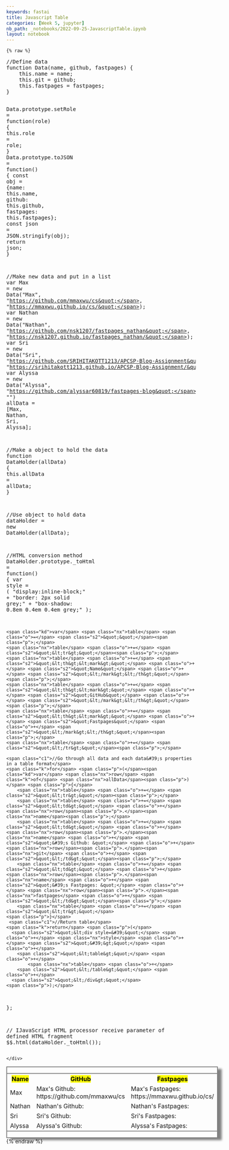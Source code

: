```yaml
---
keywords: fastai
title: Javascript Table
categories: [Week 5, jupyter]
nb_path: _notebooks/2022-09-25-JavascriptTable.ipynb
layout: notebook
---
```


<!--
#################################################
### THIS FILE WAS AUTOGENERATED! DO NOT EDIT! ###
#################################################
# file to edit: _notebooks/2022-09-25-JavascriptTable.ipynb
-->

<div class="container" id="notebook-container">
        
    {% raw %}
    
<div class="cell border-box-sizing code_cell rendered">
<div class="input">

<div class="inner_cell">
    <div class="input_area">
<div class=" highlight hl-javascript"><pre><span></span><span class="c1">//Define data</span>
<span class="kd">function</span> <span class="nx">Data</span><span class="p">(</span><span class="nx">name</span><span class="p">,</span> <span class="nx">github</span><span class="p">,</span> <span class="nx">fastpages</span><span class="p">)</span> <span class="p">{</span>
    <span class="k">this</span><span class="p">.</span><span class="nx">name</span> <span class="o">=</span> <span class="nx">name</span><span class="p">;</span>
    <span class="k">this</span><span class="p">.</span><span class="nx">git</span> <span class="o">=</span> <span class="nx">github</span><span class="p">;</span>
    <span class="k">this</span><span class="p">.</span><span class="nx">fastpages</span> <span class="o">=</span> <span class="nx">fastpages</span><span class="p">;</span>
<span class="p">}</span>

<span class="nx">Data</span><span class="p">.</span><span class="nx">prototype</span><span class="p">.</span><span class="nx">setRole</span> <span class="o">=</span> <span class="kd">function</span><span class="p">(</span><span class="nx">role</span><span class="p">)</span> <span class="p">{</span>
    <span class="k">this</span><span class="p">.</span><span class="nx">role</span> <span class="o">=</span> <span class="nx">role</span><span class="p">;</span>
<span class="p">}</span>
<span class="nx">Data</span><span class="p">.</span><span class="nx">prototype</span><span class="p">.</span><span class="nx">toJSON</span> <span class="o">=</span> <span class="kd">function</span><span class="p">()</span> <span class="p">{</span>
    <span class="kr">const</span> <span class="nx">obj</span> <span class="o">=</span> <span class="p">{</span><span class="nx">name</span><span class="o">:</span> <span class="k">this</span><span class="p">.</span><span class="nx">name</span><span class="p">,</span> <span class="nx">github</span><span class="o">:</span> <span class="k">this</span><span class="p">.</span><span class="nx">github</span><span class="p">,</span> <span class="nx">fastpages</span><span class="o">:</span> <span class="k">this</span><span class="p">.</span><span class="nx">fastpages</span><span class="p">};</span>
    <span class="kr">const</span> <span class="nx">json</span> <span class="o">=</span> <span class="nx">JSON</span><span class="p">.</span><span class="nx">stringify</span><span class="p">(</span><span class="nx">obj</span><span class="p">);</span>
    <span class="k">return</span> <span class="nx">json</span><span class="p">;</span>
<span class="p">}</span>

<span class="c1">//Make new data and put in a list</span>
<span class="kd">var</span> <span class="nx">Max</span> <span class="o">=</span> <span class="k">new</span> <span class="nx">Data</span><span class="p">(</span><span class="s2">&quot;Max&quot;</span><span class="p">,</span> <span class="s2">&quot;https://github.com/mmaxwu/cs&quot;</span><span class="p">,</span> <span class="s2">&quot;https://mmaxwu.github.io/cs/&quot;</span><span class="p">);</span>
<span class="kd">var</span> <span class="nx">Nathan</span> <span class="o">=</span> <span class="k">new</span> <span class="nx">Data</span><span class="p">(</span><span class="s2">&quot;Nathan&quot;</span><span class="p">,</span> <span class="s2">&quot;https://github.com/nsk1207/fastpages_nathan&quot;</span><span class="p">,</span> <span class="s2">&quot;https://nsk1207.github.io/fastpages_nathan/&quot;</span><span class="p">);</span>
<span class="kd">var</span> <span class="nx">Sri</span> <span class="o">=</span> <span class="k">new</span> <span class="nx">Data</span><span class="p">(</span><span class="s2">&quot;Sri&quot;</span><span class="p">,</span> <span class="s2">&quot;https://github.com/SRIHITAKOTT1213/APCSP-Blog-Assignment&quot;</span><span class="p">,</span> <span class="s2">&quot;https://srihitakott1213.github.io/APCSP-Blog-Assignment/&quot;</span><span class="p">)</span>
<span class="kd">var</span> <span class="nx">Alyssa</span> <span class="o">=</span> <span class="k">new</span> <span class="nx">Data</span><span class="p">(</span><span class="s2">&quot;Alyssa&quot;</span><span class="p">,</span> <span class="s2">&quot;https://github.com/alyssar60819/fastpages-blog&quot;</span><span class="p">,</span> <span class="s2">&quot;&quot;</span><span class="p">)</span>
<span class="nx">allData</span> <span class="o">=</span> <span class="p">[</span><span class="nx">Max</span><span class="p">,</span> <span class="nx">Nathan</span><span class="p">,</span> <span class="nx">Sri</span><span class="p">,</span> <span class="nx">Alyssa</span><span class="p">];</span>

<span class="c1">//Make a object to hold the data</span>
<span class="kd">function</span> <span class="nx">DataHolder</span><span class="p">(</span><span class="nx">allData</span><span class="p">)</span> <span class="p">{</span>
    <span class="k">this</span><span class="p">.</span><span class="nx">allData</span> <span class="o">=</span> <span class="nx">allData</span><span class="p">;</span>
<span class="p">}</span>

<span class="c1">//Use object to hold data</span>
<span class="nx">dataHolder</span> <span class="o">=</span> <span class="k">new</span> <span class="nx">DataHolder</span><span class="p">(</span><span class="nx">allData</span><span class="p">);</span>



<span class="c1">//HTML conversion method</span>
<span class="nx">DataHolder</span><span class="p">.</span><span class="nx">prototype</span><span class="p">.</span><span class="nx">_toHtml</span> <span class="o">=</span> <span class="kd">function</span><span class="p">()</span> <span class="p">{</span>
    <span class="kd">var</span> <span class="nx">style</span> <span class="o">=</span> <span class="p">(</span>
      <span class="s2">&quot;display:inline-block;&quot;</span> <span class="o">+</span>
      <span class="s2">&quot;border: 2px solid grey;&quot;</span> <span class="o">+</span>
      <span class="s2">&quot;box-shadow: 0.8em 0.4em 0.4em grey;&quot;</span>
    <span class="p">);</span>
  
    <span class="kd">var</span> <span class="nx">table</span> <span class="o">=</span> <span class="s2">&quot;&quot;</span><span class="p">;</span>
    <span class="nx">table</span> <span class="o">+=</span> <span class="s2">&quot;&lt;tr&gt;&quot;</span><span class="p">;</span>
    <span class="nx">table</span> <span class="o">+=</span> <span class="s2">&quot;&lt;th&gt;&lt;mark&gt;&quot;</span> <span class="o">+</span> <span class="s2">&quot;Name&quot;</span> <span class="o">+</span> <span class="s2">&quot;&lt;/mark&gt;&lt;/th&gt;&quot;</span><span class="p">;</span>
    <span class="nx">table</span> <span class="o">+=</span> <span class="s2">&quot;&lt;th&gt;&lt;mark&gt;&quot;</span> <span class="o">+</span> <span class="s2">&quot;GitHub&quot;</span> <span class="o">+</span> <span class="s2">&quot;&lt;/mark&gt;&lt;/th&gt;&quot;</span><span class="p">;</span>
    <span class="nx">table</span> <span class="o">+=</span> <span class="s2">&quot;&lt;th&gt;&lt;mark&gt;&quot;</span> <span class="o">+</span> <span class="s2">&quot;Fastpages&quot;</span> <span class="o">+</span> <span class="s2">&quot;&lt;/mark&gt;&lt;/th&gt;&quot;</span><span class="p">;</span>
    <span class="nx">table</span> <span class="o">+=</span> <span class="s2">&quot;&lt;/tr&gt;&quot;</span><span class="p">;</span>

    <span class="c1">//Go through all data and each data&#39;s properties in a table format</span>
    <span class="k">for</span> <span class="p">(</span><span class="kd">var</span> <span class="nx">row</span> <span class="k">of</span> <span class="nx">allData</span><span class="p">)</span> <span class="p">{</span>
        <span class="nx">table</span> <span class="o">+=</span> <span class="s2">&quot;&lt;tr&gt;&quot;</span><span class="p">;</span>
        <span class="nx">table</span> <span class="o">+=</span> <span class="s2">&quot;&lt;td&gt;&quot;</span> <span class="o">+</span> <span class="nx">row</span><span class="p">.</span><span class="nx">name</span><span class="p">;</span>
        <span class="nx">table</span> <span class="o">+=</span> <span class="s2">&quot;&lt;td&gt;&quot;</span> <span class="o">+</span> <span class="nx">row</span><span class="p">.</span><span class="nx">name</span> <span class="o">+</span> <span class="s2">&quot;&#39;s Github: &quot;</span> <span class="o">+</span> <span class="nx">row</span><span class="p">.</span><span class="nx">git</span> <span class="o">+</span> <span class="s2">&quot;&lt;/td&gt;&quot;</span><span class="p">;</span>
        <span class="nx">table</span> <span class="o">+=</span> <span class="s2">&quot;&lt;td&gt;&quot;</span> <span class="o">+</span> <span class="nx">row</span><span class="p">.</span><span class="nx">name</span> <span class="o">+</span> <span class="s2">&quot;&#39;s Fastpages: &quot;</span> <span class="o">+</span> <span class="nx">row</span><span class="p">.</span><span class="nx">fastpages</span> <span class="o">+</span> <span class="s2">&quot;&lt;/td&gt;&quot;</span><span class="p">;</span>
        <span class="nx">table</span> <span class="o">+=</span> <span class="s2">&quot;&lt;tr&gt;&quot;</span>
    <span class="p">}</span>
     <span class="c1">//Return table</span>
    <span class="k">return</span> <span class="p">(</span>
      <span class="s2">&quot;&lt;div style=&#39;&quot;</span> <span class="o">+</span> <span class="nx">style</span> <span class="o">+</span> <span class="s2">&quot;&#39;&gt;&quot;</span> <span class="o">+</span>
        <span class="s2">&quot;&lt;table&gt;&quot;</span> <span class="o">+</span>
            <span class="nx">table</span> <span class="o">+</span>
        <span class="s2">&quot;&lt;/table&gt;&quot;</span> <span class="o">+</span>
      <span class="s2">&quot;&lt;/div&gt;&quot;</span>
    <span class="p">);</span>
  <span class="p">};</span>
  
  <span class="c1">// IJavaScript HTML processor receive parameter of defined HTML fragment</span>
  <span class="nx">$$</span><span class="p">.</span><span class="nx">html</span><span class="p">(</span><span class="nx">dataHolder</span><span class="p">.</span><span class="nx">_toHtml</span><span class="p">());</span>
</pre></div>

    </div>
</div>
</div>

<div class="output_wrapper">
<div class="output">

<div class="output_area">


<div class="output_html rendered_html output_subarea output_execute_result">
<div style='display:inline-block;border: 2px solid grey;box-shadow: 0.8em 0.4em 0.4em grey;'><table><tr><th><mark>Name</mark></th><th><mark>GitHub</mark></th><th><mark>Fastpages</mark></th></tr><tr><td>Max<td>Max's Github: https://github.com/mmaxwu/cs</td><td>Max's Fastpages: https://mmaxwu.github.io/cs/</td><tr><tr><td>Nathan<td>Nathan's Github: </td><td>Nathan's Fastpages: </td><tr><tr><td>Sri<td>Sri's Github: </td><td>Sri's Fastpages: </td><tr><tr><td>Alyssa<td>Alyssa's Github: </td><td>Alyssa's Fastpages: </td><tr></table></div>
</div>

</div>

</div>
</div>

</div>
    {% endraw %}

</div>
 

